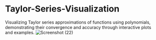 # Taylor-Series-Visualization
Visualizing Taylor series approximations of functions using polynomials, demonstrating their convergence and accuracy through interactive plots and examples.
![Screenshot (22)](https://github.com/user-attachments/assets/7444fb68-da0b-4440-a7c6-b53debeb5558)
